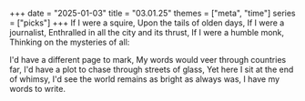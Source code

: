 +++
date = "2025-01-03"
title = "03.01.25"
themes = ["meta", "time"]
series = ["picks"]
+++
If I were a squire,
Upon the tails of olden days,
If I were a journalist,
Enthralled in all the city and its thrust,
If I were a humble monk,
Thinking on the mysteries of all:

I'd have a different page to mark,
My words would veer through countries far,
I'd have a plot to chase through streets of glass,
Yet here I sit at the end of whimsy,
I'd see the world remains as bright as always was,
I have my words to write.
